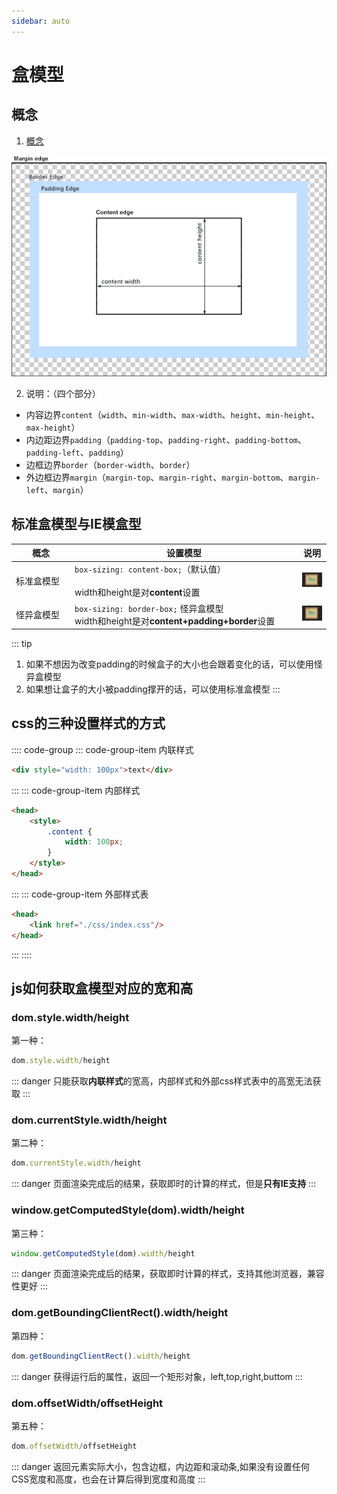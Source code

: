 ```yaml
---
sidebar: auto
---
```


# 盒模型

## 概念

1. [概念](https://developer.mozilla.org/zh-CN/docs/Web/CSS/CSS_Box_Model/Introduction_to_the_CSS_box_model)

![盒模型](./images/boxmodel.png)

2. 说明：（四个部分）

- 内容边界`content`（`width`、`min-width`、`max-width`、`height`、`min-height`、`max-height`）
- 内边距边界`padding`（`padding-top`、`padding-right`、`padding-bottom`、`padding-left`、`padding`）
- 边框边界`border`（`border-width`、`border`）
- 外边框边界`margin`（`margin-top`、`margin-right`、`margin-bottom`、`margin-left`、`margin`）

## 标准盒模型与IE模盒型

| 概念 | 设置模型 | 说明 |
|---|---|---|
| <div style="width: 80px">标准盒模型</div> | <div style="width: 350px">`box-sizing: content-box;`（默认值）</div> <br> width和height是对**content**设置 | ![盒模型](./images/content-box.png) |
| 怪异盒模型 | `box-sizing: border-box;` 怪异盒模型 <br> width和height是对**content+padding+border**设置 | ![盒模型](./images/border-box.png) |

::: tip
1. 如果不想因为改变padding的时候盒子的大小也会跟着变化的话，可以使用怪异盒模型
2. 如果想让盒子的大小被padding撑开的话，可以使用标准盒模型
:::

## css的三种设置样式的方式


:::: code-group
::: code-group-item 内联样式
```html
<div style="width: 100px">text</div>
```
:::
::: code-group-item 内部样式
```html
<head>
    <style>
        .content {
            width: 100px;
        }
    </style>
</head>
```
:::
::: code-group-item 外部样式表
```html
<head>
    <link href="./css/index.css"/>
</head>
```
:::
::::

## js如何获取盒模型对应的宽和高

### dom.style.width/height 

第一种：

```js
dom.style.width/height 
```

::: danger
只能获取**内联样式**的宽高，内部样式和外部css样式表中的高宽无法获取
:::

### dom.currentStyle.width/height 

第二种：

```js
dom.currentStyle.width/height 
```

::: danger
页面渲染完成后的结果，获取即时的计算的样式，但是**只有IE支持**
:::

### window.getComputedStyle(dom).width/height 

第三种：

```js
window.getComputedStyle(dom).width/height
```

::: danger
页面渲染完成后的结果，获取即时计算的样式，支持其他浏览器，兼容性更好
:::

### dom.getBoundingClientRect().width/height

第四种：

```js
dom.getBoundingClientRect().width/height
```

::: danger
获得运行后的属性，返回一个矩形对象，left,top,right,buttom
:::

### dom.offsetWidth/offsetHeight

第五种：

```js
dom.offsetWidth/offsetHeight
```

::: danger
返回元素实际大小，包含边框，内边距和滚动条,如果没有设置任何CSS宽度和高度，也会在计算后得到宽度和高度
:::